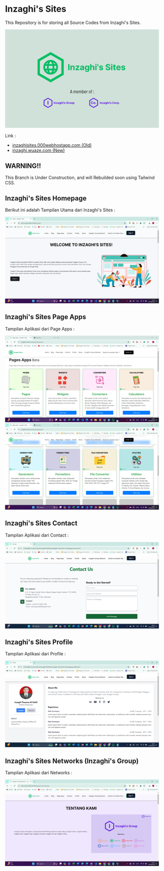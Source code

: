 # Inzaghi's Sites

This Repository is for storing all Source Codes from Inzaghi's Sites.

![Inzaghi's Sites](/Inzaghis-Sites-202410-UIRefresh/isites-php/images/inzaghis-sites-by-inzaghis-group-corp.png)

Link :

- [inzaghisites.000webhostapp.com (Old)](https://inzaghisites.000webhostapp.com)
- [inzaghi.wuaze.com (New)](https://inzaghi.wuaze.com)

## WARNING!!

This Branch is Under Construction, and will Rebuilded soon using Tailwind CSS.

## Inzaghi's Sites Homepage

Berikut ini adalah Tampilan Utama dari Inzaghi's Sites :

![Inzaghi's Sites Homepage](/Inzaghis-Sites-202410-UIRefresh/isites-php/images/inzaghis-sites-homepage-202409.jpg)

## Inzaghi's Sites Page Apps

Tampilan Aplikasi dari Page Apps :

![Pages Apps Inzaghi's Sites](/Inzaghis-Sites-202410-UIRefresh/isites-php/images/inzaghis-sites-pages-apps-1.jpg)
![Pages Apps Inzaghi's Sites](/Inzaghis-Sites-202410-UIRefresh/isites-php/images/inzaghis-sites-pages-apps-2.jpg)

## Inzaghi's Sites Contact

Tampilan Aplikasi dari Contact :

![Contact us Inzaghi's Sites](/Inzaghis-Sites-202410-UIRefresh/isites-php/images/inzaghis-sites-contact.jpg)

## Inzaghi's Sites Profile

Tampilan Aplikasi dari Profile :

![Profile Inzaghi's Sites](/Inzaghis-Sites-202410-UIRefresh/isites-php/images/inzaghis-sites-profile.jpg)

## Inzaghi's Sites Networks (Inzaghi's Group)

Tampilan Aplikasi dari Networks :

![Networks Inzaghi's Sites](/Inzaghis-Sites-202410-UIRefresh/isites-php/images/inzaghis-sites-networks.jpg)
